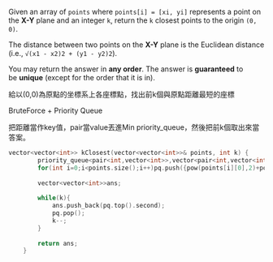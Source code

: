 Given an array of `points` where `points[i] = [xi, yi]` represents a point on the **X-Y** plane and an integer `k`, return the `k` closest points to the origin `(0, 0)`.

The distance between two points on the **X-Y** plane is the Euclidean distance (i.e., `√(x1 - x2)2 + (y1 - y2)2`).

You may return the answer in **any order**. The answer is **guaranteed** to be **unique** (except for the order that it is in).

給以(0,0)為原點的坐標系上各座標點，找出前k個與原點距離最短的座標

BruteForce + Priority Queue

把距離當作key值，pair當value丟進Min priority_queue，然後把前k個取出來當答案。

```cpp
vector<vector<int>> kClosest(vector<vector<int>>& points, int k) {
        priority_queue<pair<int,vector<int>>,vector<pair<int,vector<int>>>,greater<pair<int,vector<int>>>>pq;
        for(int i=0;i<points.size();i++)pq.push({pow(points[i][0],2)+pow(points[i][1],2),{points[i][0],points[i][1]}});
        
        vector<vector<int>>ans;
        
        while(k){
            ans.push_back(pq.top().second);
            pq.pop();
            k--;
        }
        
        return ans;
    }

```

